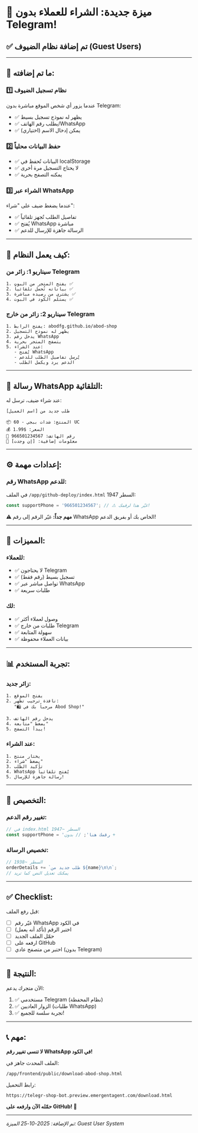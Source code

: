 # 🎉 ميزة جديدة: الشراء للعملاء بدون Telegram!

## ✅ تم إضافة نظام الضيوف (Guest Users)

---

## 🌟 **ما تم إضافته:**

### 1️⃣ **نظام تسجيل الضيوف**
عندما يزور أي شخص الموقع مباشرة بدون Telegram:
- ✅ يظهر له نموذج تسجيل بسيط
- ✅ يطلب رقم الهاتف/WhatsApp
- ✅ يمكن إدخال الاسم (اختياري)

### 2️⃣ **حفظ البيانات محلياً**
- ✅ البيانات تُحفظ في localStorage
- ✅ لا يحتاج التسجيل مرة أخرى
- ✅ يمكنه التصفح بحرية

### 3️⃣ **الشراء عبر WhatsApp**
عندما يضغط ضيف على "شراء":
- ✅ تفاصيل الطلب تُجهز تلقائياً
- ✅ يُفتح WhatsApp مباشرة
- ✅ الرسالة جاهزة للإرسال للدعم

---

## 📱 **كيف يعمل النظام:**

### سيناريو 1: زائر من Telegram
```
1. يفتح المتجر من البوت ✅
2. بياناته تُحمل تلقائياً ✅
3. يشتري من رصيده مباشرة ✅
4. يستلم الكود في البوت ✅
```

### سيناريو 2: زائر من خارج Telegram
```
1. يفتح الرابط: abodfg.github.io/abod-shop
2. يظهر له نموذج التسجيل
3. يدخل رقم WhatsApp
4. يتصفح المتجر بحرية
5. عند الشراء:
   - يُفتح WhatsApp
   - يُرسل تفاصيل الطلب للدعم
   - الدعم يرد ويكمل الطلب
```

---

## 💬 **رسالة WhatsApp التلقائية:**

عند شراء ضيف، ترسل له:
```
طلب جديد من [اسم العميل]

📦 المنتج: شدات ببجي - 60 UC
💰 السعر: $1.99
📱 رقم الهاتف: 966501234567
📝 معلومات إضافية: [إن وجدت]
```

---

## ⚙️ **إعدادات مهمة:**

### رقم WhatsApp للدعم:
في الملف `/app/github-deploy/index.html` السطر 1947:
```javascript
const supportPhone = '966501234567'; // ⚠️ غيّر هذا لرقمك!
```

**⚠️ مهم جداً:**
غيّر الرقم إلى رقم WhatsApp الخاص بك أو بفريق الدعم!

---

## 🎯 **المميزات:**

### للعملاء:
- ✅ لا يحتاجون Telegram
- ✅ تسجيل بسيط (رقم فقط)
- ✅ تواصل مباشر عبر WhatsApp
- ✅ طلبات سريعة

### لك:
- ✅ وصول لعملاء أكثر
- ✅ طلبات من خارج Telegram
- ✅ سهولة المتابعة
- ✅ بيانات العملاء محفوظة

---

## 📊 **تجربة المستخدم:**

### زائر جديد:
```
1. يفتح الموقع
2. نافذة ترحيب تظهر:
   "🛍️ مرحباً بك في Abod Shop!"
   
3. يدخل رقم الهاتف
4. يضغط "متابعة"
5. يبدأ التصفح!
```

### عند الشراء:
```
1. يختار منتج
2. يضغط "شراء"
3. تأكيد الطلب
4. WhatsApp يُفتح تلقائياً
5. رسالة جاهزة للإرسال!
```

---

## 🔧 **التخصيص:**

### تغيير رقم الدعم:
```javascript
// في index.html السطر ~1947
const supportPhone = 'رقمك هنا'; // بدون +
```

### تخصيص الرسالة:
```javascript
// السطر ~1938
orderDetails += `طلب جديد من ${name}\n\n`;
// يمكنك تعديل النص كما تريد
```

---

## ✅ **Checklist:**

قبل رفع الملف:
- [ ] غيّر رقم WhatsApp في الكود
- [ ] اختبر الرقم (تأكد أنه يعمل)
- [ ] حمّل الملف الجديد
- [ ] ارفعه على GitHub
- [ ] اختبر من متصفح عادي (بدون Telegram)

---

## 🎉 **النتيجة:**

الآن متجرك يدعم:
1. ✅ مستخدمي Telegram (نظام المحفظة)
2. ✅ الزوار العاديين (طلبات WhatsApp)
3. ✅ تجربة سلسة للجميع!

---

## 📞 **مهم:**

**لا تنسى تغيير رقم WhatsApp في الكود!**

الملف المحدث جاهز في:
```
/app/frontend/public/download-abod-shop.html
```

رابط التحميل:
```
https://telegr-shop-bot.preview.emergentagent.com/download.html
```

**حمّله الآن وارفعه على GitHub! 🚀**

---

*تم الإضافة: 2025-10-25*
*الميزة: Guest User System*

